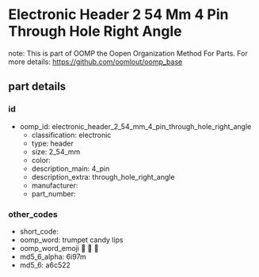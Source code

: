 # Electronic Header 2 54 Mm 4 Pin Through Hole Right Angle  

note: This is part of OOMP the Oopen Organization Method For Parts. For more details: https://github.com/oomlout/oomp_base

##  part details





### id
* oomp_id: electronic_header_2_54_mm_4_pin_through_hole_right_angle
  * classification: electronic
  * type: header
  * size: 2_54_mm
  * color: 
  * description_main: 4_pin
  * description_extra: through_hole_right_angle
  * manufacturer: 
  * part_number: 

### other_codes
* short_code: 
* oomp_word: trumpet candy lips
* oomp_word_emoji :trumpet: :candy: :lips:
* md5_6_alpha: 6i97m
* md5_6: a6c522